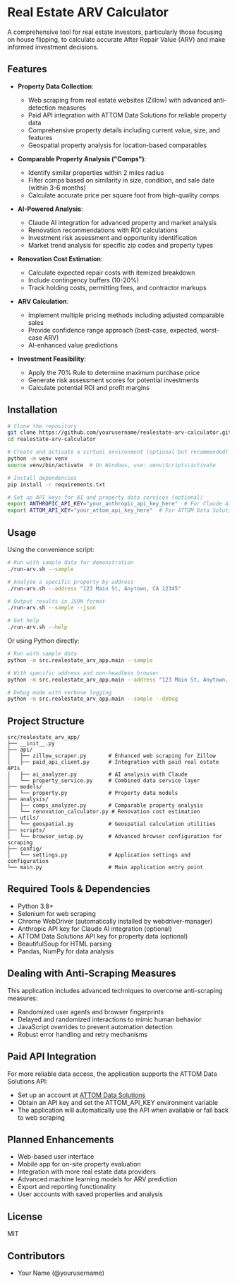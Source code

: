 # Real Estate ARV Calculator

A comprehensive tool for real estate investors, particularly those focusing on house flipping, to calculate accurate After Repair Value (ARV) and make informed investment decisions.

## Features

- **Property Data Collection**:
  - Web scraping from real estate websites (Zillow) with advanced anti-detection measures
  - Paid API integration with ATTOM Data Solutions for reliable property data
  - Comprehensive property details including current value, size, and features
  - Geospatial property analysis for location-based comparables

- **Comparable Property Analysis ("Comps")**:
  - Identify similar properties within 2 miles radius
  - Filter comps based on similarity in size, condition, and sale date (within 3-6 months)
  - Calculate accurate price per square foot from high-quality comps

- **AI-Powered Analysis**:
  - Claude AI integration for advanced property and market analysis
  - Renovation recommendations with ROI calculations
  - Investment risk assessment and opportunity identification
  - Market trend analysis for specific zip codes and property types

- **Renovation Cost Estimation**:
  - Calculate expected repair costs with itemized breakdown
  - Include contingency buffers (10-20%)
  - Track holding costs, permitting fees, and contractor markups

- **ARV Calculation**:
  - Implement multiple pricing methods including adjusted comparable sales
  - Provide confidence range approach (best-case, expected, worst-case ARV)
  - AI-enhanced value predictions

- **Investment Feasibility**:
  - Apply the 70% Rule to determine maximum purchase price
  - Generate risk assessment scores for potential investments
  - Calculate potential ROI and profit margins

## Installation

```bash
# Clone the repository
git clone https://github.com/yourusername/realestate-arv-calculator.git
cd realestate-arv-calculator

# Create and activate a virtual environment (optional but recommended)
python -m venv venv
source venv/bin/activate  # On Windows, use: venv\Scripts\activate

# Install dependencies
pip install -r requirements.txt

# Set up API keys for AI and property data services (optional)
export ANTHROPIC_API_KEY="your_anthropic_api_key_here"  # For Claude AI features
export ATTOM_API_KEY="your_attom_api_key_here"  # For ATTOM Data Solutions API
```

## Usage

Using the convenience script:
```bash
# Run with sample data for demonstration
./run-arv.sh --sample

# Analyze a specific property by address
./run-arv.sh --address "123 Main St, Anytown, CA 12345"

# Output results in JSON format
./run-arv.sh --sample --json

# Get help
./run-arv.sh --help
```

Or using Python directly:
```bash
# Run with sample data
python -m src.realestate_arv_app.main --sample

# With specific address and non-headless browser
python -m src.realestate_arv_app.main --address "123 Main St, Anytown, CA 12345" --headless=false

# Debug mode with verbose logging
python -m src.realestate_arv_app.main --sample --debug
```

## Project Structure

```
src/realestate_arv_app/
├── __init__.py
├── api/
│   ├── zillow_scraper.py       # Enhanced web scraping for Zillow
│   ├── paid_api_client.py      # Integration with paid real estate APIs
│   ├── ai_analyzer.py          # AI analysis with Claude
│   └── property_service.py     # Combined data service layer
├── models/
│   └── property.py             # Property data models
├── analysis/
│   ├── comps_analyzer.py       # Comparable property analysis
│   └── renovation_calculator.py # Renovation cost estimation
├── utils/
│   └── geospatial.py           # Geospatial calculation utilities
├── scripts/
│   └── browser_setup.py        # Advanced browser configuration for scraping
├── config/
│   └── settings.py             # Application settings and configuration
└── main.py                     # Main application entry point
```

## Required Tools & Dependencies

- Python 3.8+
- Selenium for web scraping
- Chrome WebDriver (automatically installed by webdriver-manager)
- Anthropic API key for Claude AI integration (optional)
- ATTOM Data Solutions API key for property data (optional)
- BeautifulSoup for HTML parsing
- Pandas, NumPy for data analysis

## Dealing with Anti-Scraping Measures

This application includes advanced techniques to overcome anti-scraping measures:

- Randomized user agents and browser fingerprints
- Delayed and randomized interactions to mimic human behavior
- JavaScript overrides to prevent automation detection
- Robust error handling and retry mechanisms

## Paid API Integration

For more reliable data access, the application supports the ATTOM Data Solutions API:
- Set up an account at [ATTOM Data Solutions](https://www.attomdata.com/)
- Obtain an API key and set the ATTOM_API_KEY environment variable
- The application will automatically use the API when available or fall back to web scraping

## Planned Enhancements

- Web-based user interface
- Mobile app for on-site property evaluation
- Integration with more real estate data providers
- Advanced machine learning models for ARV prediction
- Export and reporting functionality
- User accounts with saved properties and analysis

## License

MIT

## Contributors

- Your Name (@yourusername)
